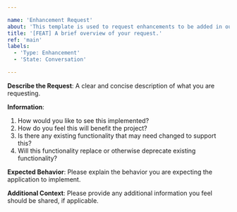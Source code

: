 ```yaml
---

name: 'Enhancement Request'
about: 'This template is used to request enhancements to be added in our projects.'
title: '[FEAT] A brief overview of your request.'
ref: 'main'
labels:
  - 'Type: Enhancement'
  - 'State: Conversation'

---
```


**Describe the Request**: A clear and concise description of what you are
requesting.

**Information**:

1. How would you like to see this implemented?
2. How do you feel this will benefit the project?
3. Is there any existing functionality that may need changed to support this?
4. Will this functionality replace or otherwise deprecate existing
   functionality?

**Expected Behavior**: Please explain the behavior you are expecting the
application to implement.

**Additional Context**: Please provide any additional information you feel
should be shared, if applicable.